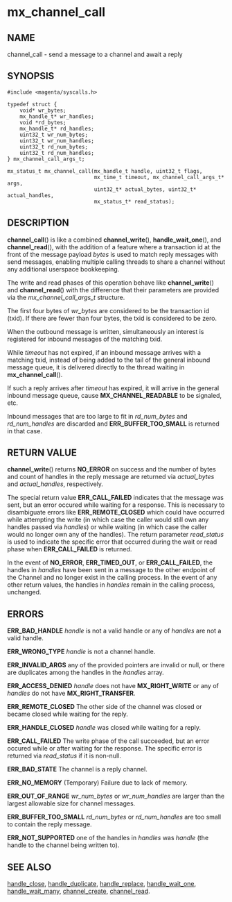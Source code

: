 # mx_channel_call

## NAME

channel_call - send a message to a channel and await a reply

## SYNOPSIS

```
#include <magenta/syscalls.h>

typedef struct {
    void* wr_bytes;
    mx_handle_t* wr_handles;
    void *rd_bytes;
    mx_handle_t* rd_handles;
    uint32_t wr_num_bytes;
    uint32_t wr_num_handles;
    uint32_t rd_num_bytes;
    uint32_t rd_num_handles;
} mx_channel_call_args_t;

mx_status_t mx_channel_call(mx_handle_t handle, uint32_t flags,
                            mx_time_t timeout, mx_channel_call_args_t* args,
                            uint32_t* actual_bytes, uint32_t* actual_handles,
                            mx_status_t* read_status);
```

## DESCRIPTION

**channel_call**() is like a combined **channel_write**(), **handle_wait_one**(),
and **channel_read**(), with the addition of a feature where a transaction id at
the front of the message payload *bytes* is used to match reply messages with send
messages, enabling multiple calling threads to share a channel without any additional
userspace bookkeeping.

The write and read phases of this operation behave like **channel_write**() and
**channel_read**() with the difference that their parameters are provided via the
*mx_channel_call_args_t* structure.

The first four bytes of *wr_bytes* are considered to be the transaction id (txid).
If there are fewer than four bytes, the txid is considered to be zero.

When the outbound message is written, simultaneously an interest is registered
for inbound messages of the matching txid.

While *timeout* has not expired, if an inbound message arrives with a matching txid,
instead of being added to the tail of the general inbound message queue, it is delivered
directly to the thread waiting in **mx_channel_call**().

If such a reply arrives after *timeout* has expired, it will arrive in the general
inbound message queue, cause **MX_CHANNEL_READABLE** to be signaled, etc.

Inbound messages that are too large to fit in *rd_num_bytes* and *rd_num_handles*
are discarded and **ERR_BUFFER_TOO_SMALL** is returned in that case.


## RETURN VALUE

**channel_write**() returns **NO_ERROR** on success and the number of bytes and
count of handles in the reply message are returned via *actual_bytes* and
*actual_handles*, respectively.

The special return value **ERR_CALL_FAILED** indicates that the message was
sent, but an error occured while waiting for a response.  This is necessary
to disambiguate errors like **ERR_REMOTE_CLOSED** which could have occurred
while attempting the write (in which case the caller would still own any handles
passed via *handles*) or while waiting (in which case the caller would no longer
own any of the handles).  The return parameter *read_status* is used to indicate
the specific error that occurred during the wait or read phase when **ERR_CALL_FAILED**
is returned.

In the event of **NO_ERROR**, **ERR_TIMED_OUT**, or **ERR_CALL_FAILED**, the
handles in *handles* have been sent in a message to the other endpoint of the
Channel and no longer exist in the calling process.  In the event of any other
return values, the handles in *handles* remain in the calling process, unchanged.

## ERRORS

**ERR_BAD_HANDLE**  *handle* is not a valid handle or any of *handles*
are not a valid handle.

**ERR_WRONG_TYPE**  *handle* is not a channel handle.

**ERR_INVALID_ARGS**  any of the provided pointers are invalid or null,
or there are duplicates among the handles in the *handles* array.

**ERR_ACCESS_DENIED**  *handle* does not have **MX_RIGHT_WRITE** or
any of *handles* do not have **MX_RIGHT_TRANSFER**.

**ERR_REMOTE_CLOSED**  The other side of the channel was closed or became
closed while waiting for the reply.

**ERR_HANDLE_CLOSED**  *handle* was closed while waiting for a reply.

**ERR_CALL_FAILED**  The write phase of the call succeeded, but an error occured
while or after waiting for the response.  The specific error is returned via
*read_status* if it is non-null.

**ERR_BAD_STATE**  The channel is a reply channel.

**ERR_NO_MEMORY**  (Temporary) Failure due to lack of memory.

**ERR_OUT_OF_RANGE**  *wr_num_bytes* or *wr_num_handles* are larger than the
largest allowable size for channel messages.

**ERR_BUFFER_TOO_SMALL**  *rd_num_bytes* or *rd_num_handles* are too small
to contain the reply message.

**ERR_NOT_SUPPORTED**  one of the handles in *handles* was *handle*
(the handle to the channel being written to).

## SEE ALSO

[handle_close](handle_close.md),
[handle_duplicate](handle_duplicate.md),
[handle_replace](handle_replace.md),
[handle_wait_one](handle_wait_one.md),
[handle_wait_many](handle_wait_many.md),
[channel_create](channel_create.md),
[channel_read](channel_read.md).
